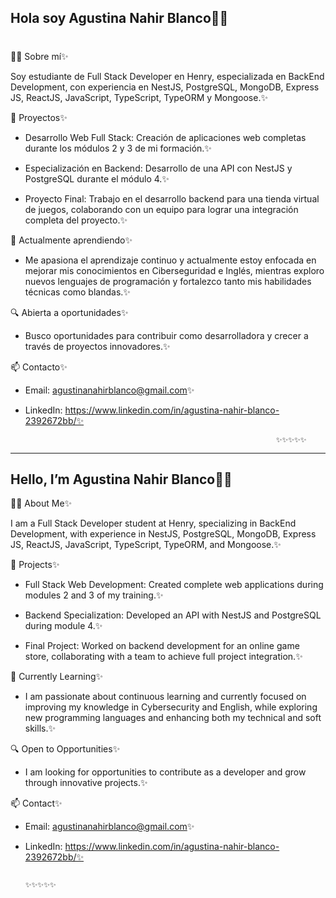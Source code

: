 ## Hola soy Agustina Nahir Blanco👋✨

#

👩‍💻 Sobre mí✨

Soy estudiante de Full Stack Developer en Henry, especializada en BackEnd Development, con experiencia en NestJS, PostgreSQL, MongoDB, Express JS, ReactJS, JavaScript, TypeScript, TypeORM y Mongoose.✨

🚀 Proyectos✨

- Desarrollo Web Full Stack: Creación de aplicaciones web completas durante los módulos 2 y 3 de mi formación.✨

- Especialización en Backend: Desarrollo de una API con NestJS y PostgreSQL durante el módulo 4.✨

- Proyecto Final: Trabajo en el desarrollo backend para una tienda virtual de juegos, colaborando con un equipo para lograr una integración completa del proyecto.✨

🌱 Actualmente aprendiendo✨

- Me apasiona el aprendizaje continuo y actualmente estoy enfocada en mejorar mis conocimientos en Ciberseguridad e Inglés, mientras exploro nuevos lenguajes de programación y fortalezco tanto mis habilidades técnicas como blandas.✨

🔍 Abierta a oportunidades✨

- Busco oportunidades para contribuir como desarrolladora y crecer a través de proyectos innovadores.✨

📫 Contacto✨

- Email: agustinanahirblanco@gmail.com✨

- LinkedIn: https://www.linkedin.com/in/agustina-nahir-blanco-2392672bb/✨

                                                              ✨✨✨✨✨
--- 

## Hello, I’m Agustina Nahir Blanco👋✨

👩‍💻 About Me✨

I am a Full Stack Developer student at Henry, specializing in BackEnd Development, with experience in NestJS, PostgreSQL, MongoDB, Express JS, ReactJS, JavaScript, TypeScript, TypeORM, and Mongoose.✨

🚀 Projects✨

- Full Stack Web Development: Created complete web applications during modules 2 and 3 of my training.✨

- Backend Specialization: Developed an API with NestJS and PostgreSQL during module 4.✨

- Final Project: Worked on backend development for an online game store, collaborating with a team to achieve full project integration.✨

🌱 Currently Learning✨

- I am passionate about continuous learning and currently focused on improving my knowledge in Cybersecurity and English, while exploring new programming languages and enhancing both my technical and soft skills.✨

🔍 Open to Opportunities✨

- I am looking for opportunities to contribute as a developer and grow through innovative projects.✨
  
📫 Contact✨

- Email: agustinanahirblanco@gmail.com✨

- LinkedIn: https://www.linkedin.com/in/agustina-nahir-blanco-2392672bb/✨
  
                                                                       ✨✨✨✨✨

